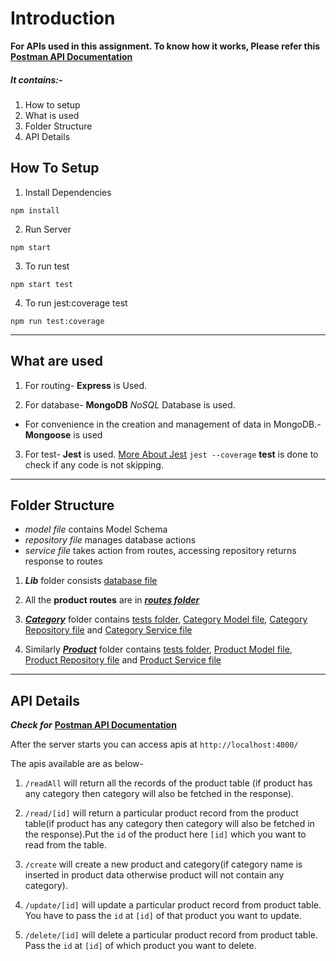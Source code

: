 # Introduction

**For APIs used in this assignment. To know how it works, Please refer this** **[Postman API Documentation](https://documenter.getpostman.com/view/24246143/2s93CHvFjM)**

##### It contains:-

1. How to setup
2. What is used
3. Folder Structure
4. API Details

## How To Setup

1. Install Dependencies

```
npm install
```

2. Run Server

```
npm start
```

3. To run test

```
npm start test
```

4. To run jest:coverage test

```
npm run test:coverage
```

---

## What are used

1. For routing- **Express** is Used.

2. For database- **MongoDB** _NoSQL_ Database is used.

- For convenience in the creation and management of data in MongoDB.- **Mongoose** is used

3. For test- **Jest** is used. [More About Jest](https://github.com/facebook/jest)
   `jest --coverage` **test** is done to check if any code is not skipping.

---

## Folder Structure

* _model file_ contains Model Schema
* _repository file_ manages database actions
* _service file_ takes action from routes, accessing repository returns response to routes

1. **_Lib_** folder consists [database file](src/lib/db.js)

2. All the **product routes** are in [**_routes folder_**](src/routes/)

3. [**_Category_**](src/category/) folder contains [tests folder](src/category/__tests__), [Category Model file](src/category/category.model.js), [Category Repository file](src/category/category.repository.js) and [Category Service file](src/category//category.service.js)

4. Similarly [**_Product_**](src/product/) folder contains [tests folder](src/product/__tests__), [Product Model file](src/product/product.model.js), [Product Repository file](src/product/product.repository.js) and [Product Service file](src/product/product.service.js)

---

## API Details

**_Check for_** **[Postman API Documentation](https://documenter.getpostman.com/view/24246143/2s93CHvFjM)**

After the server starts you can access apis at `http://localhost:4000/`

The apis available are as below-

1. `/readAll` will return all the records of the product table (if product has any category then category will also be fetched in the response).

2. `/read/[id]` will return a particular product record from the product table(if product has any category then category will also be fetched in the response).Put the `id` of the product here `[id]` which you want to read from the table.

3. `/create` will create a new product and category(if category name is inserted in product data otherwise product will not contain any category).

4. `/update/[id]` will update a particular product record from product table. You have to pass the `id` at `[id]` of that product you want to update.

5. `/delete/[id]` will delete a particular product record from product table. Pass the `id` at `[id]` of which product you want to delete.
